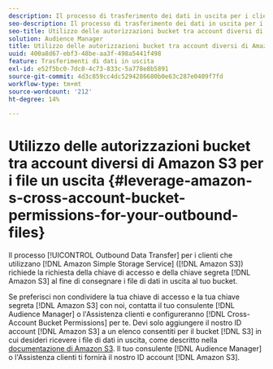 ```yaml
---
description: Il processo di trasferimento dei dati in uscita per i clienti che utilizzano Amazon Simple Storage Service (Amazon S3) richiede la richiesta della chiave di accesso e della chiave segreta Amazon S3, al fine di consegnare i file di dati in uscita al tuo bucket.
seo-description: Il processo di trasferimento dei dati in uscita per i clienti che utilizzano Amazon Simple Storage Service (Amazon S3) richiede la richiesta della chiave di accesso e della chiave segreta Amazon S3, al fine di consegnare i file di dati in uscita al tuo bucket.
seo-title: Utilizzo delle autorizzazioni bucket tra account diversi di Amazon S3 per i file un uscita
solution: Audience Manager
title: Utilizzo delle autorizzazioni bucket tra account diversi di Amazon S3 per i file un uscita
uuid: 400a8d67-ebf3-48be-aa3f-498a5441f498
feature: Trasferimenti di dati in uscita
exl-id: e52f5bc0-7dc0-4c73-833c-5a778e8b5891
source-git-commit: 4d3c859cc4dc5294286680b0e63c287e0409f7fd
workflow-type: tm+mt
source-wordcount: '212'
ht-degree: 14%

---
```


# Utilizzo delle autorizzazioni bucket tra account diversi di Amazon S3 per i file un uscita {#leverage-amazon-s-cross-account-bucket-permissions-for-your-outbound-files}

Il processo [!UICONTROL Outbound Data Transfer] per i clienti che utilizzano [!DNL Amazon Simple Storage Service] ([!DNL Amazon S3]) richiede la richiesta della chiave di accesso e della chiave segreta [!DNL Amazon S3] al fine di consegnare i file di dati in uscita al tuo bucket.

Se preferisci non condividere la tua chiave di accesso e la tua chiave segreta [!DNL Amazon S3] con noi, contatta il tuo consulente [!DNL Audience Manager] o l&#39;Assistenza clienti e configureranno [!DNL Cross-Account Bucket Permissions] per te. Devi solo aggiungere il nostro ID account [!DNL Amazon S3] a un elenco consentiti per il bucket [!DNL S3] in cui desideri ricevere i file di dati in uscita, come descritto nella [documentazione di Amazon S3](https://docs.aws.amazon.com/AmazonS3/latest/dev/example-walkthroughs-managing-access-example2.html). Il tuo consulente [!DNL Audience Manager] o l&#39;Assistenza clienti ti fornirà il nostro ID account [!DNL Amazon S3].

